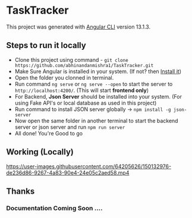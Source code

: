 # TaskTracker

This project was generated with [Angular CLI](https://github.com/angular/angular-cli) version 13.1.3.

## Steps to run it locally
- Clone this project using command - `git clone https://github.com/abhinandanmishra1/TaskTracker.git`
- Make Sure Angular is installed in your system. (If not? then [Install it](https://angular.io/guide/setup-local))
- Open the folder you clonned in terminal.
- Run command `ng serve` or `ng serve --open` to start the server to `http://localhost:4200/`.  (This will start **frontend only**)
- For Backend, **Json Server** should be installed into your system.  (For using Fake API's or local database as used in this project)
- Run command to install JSON server globally -> `npm install -g json-server`
- Now open the same folder in another terminal to start the backend server or json server and run `npm run server`
- All done! You're Good to go

## Working (Locally)

https://user-images.githubusercontent.com/64205626/150132976-de236d86-9267-4a83-90e4-24e05c2aed58.mp4

## Thanks 

### Documentation Coming Soon ....
